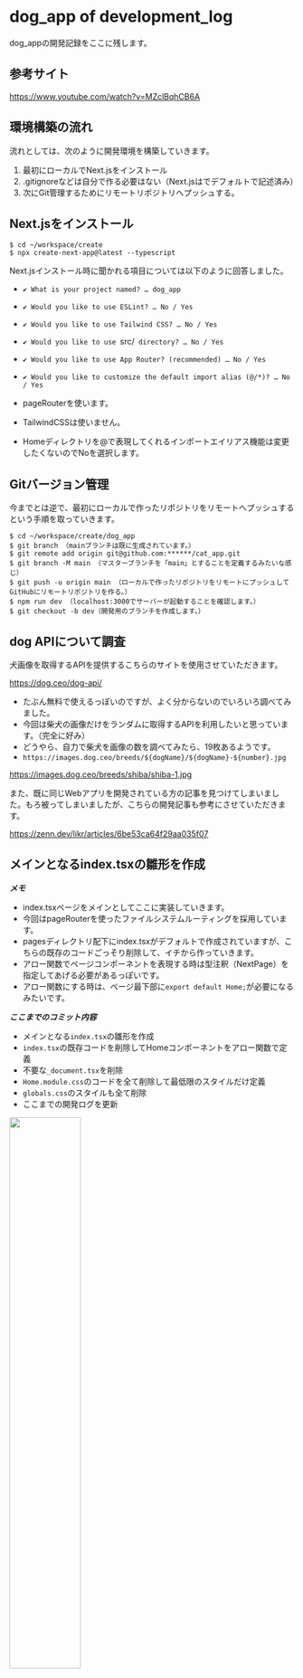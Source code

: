 # dog_app of development_log

dog_appの開発記録をここに残します。


## 参考サイト

https://www.youtube.com/watch?v=MZclBqhCB6A



## 環境構築の流れ

流れとしては、次のように開発環境を構築していきます。

1. 最初にローカルでNext.jsをインストール
2. .gitignoreなどは自分で作る必要はない（Next.jsはでデフォルトで記述済み）
3. 次にGit管理するためにリモートリポジトリへプッシュする。


## Next.jsをインストール

```terminal
$ cd ~/workspace/create
$ npx create-next-app@latest --typescript
```

Next.jsインストール時に聞かれる項目については以下のように回答しました。

- `✔ What is your project named? … dog_app`
- `✔ Would you like to use ESLint? … No / Yes`
- `✔ Would you like to use Tailwind CSS? … No / Yes`
- `✔ Would you like to use `src/` directory? … No / Yes`
- `✔ Would you like to use App Router? (recommended) … No / Yes`
- `✔ Would you like to customize the default import alias (@/*)? … No / Yes`

- pageRouterを使います。
- TailwindCSSは使いません。
- Homeディレクトリを@で表現してくれるインポートエイリアス機能は変更したくないのでNoを選択します。




## Gitバージョン管理

今までとは逆で、最初にローカルで作ったリポジトリをリモートへプッシュするという手順を取っていきます。

```terminal
$ cd ~/workspace/create/dog_app
$ git branch （mainブランチは既に生成されています。）
$ git remote add origin git@github.com:******/cat_app.git
$ git branch -M main （マスターブランチを「main」とすることを定義するみたいな感じ）
$ git push -u origin main （ローカルで作ったリポジトリをリモートにプッシュしてGitHubにリモートリポジトリを作る。）
$ npm run dev （localhost:3000でサーバーが起動することを確認します。）
$ git checkout -b dev（開発用のブランチを作成します。）
```


## dog APIについて調査

犬画像を取得するAPIを提供するこちらのサイトを使用させていただきます。

https://dog.ceo/dog-api/


- たぶん無料で使えるっぽいのですが、よく分からないのでいろいろ調べてみました。
- 今回は柴犬の画像だけをランダムに取得するAPIを利用したいと思っています。（完全に好み）
- どうやら、自力で柴犬を画像の数を調べてみたら、19枚あるようです。
- `https://images.dog.ceo/breeds/${dogName}/${dogName}-${number}.jpg`

https://images.dog.ceo/breeds/shiba/shiba-1.jpg

また、既に同じWebアプリを開発されている方の記事を見つけてしまいました。もろ被ってしまいましたが、こちらの開発記事も参考にさせていただきます。

https://zenn.dev/likr/articles/6be53ca64f29aa035f07


## メインとなるindex.tsxの雛形を作成

***メモ***

- index.tsxページをメインとしてここに実装していきます。
- 今回はpageRouterを使ったファイルシステムルーティングを採用しています。
- pagesディレクトリ配下にindex.tsxがデフォルトで作成されていますが、こちらの既存のコードごっそり削除して、イチから作っていきます。
- アロー関数でページコンポーネントを表現する時は型注釈（NextPage）を指定してあげる必要があるっぽいです。
- アロー関数にする時は、ページ最下部に`export default Home;`が必要になるみたいです。


***ここまでのコミット内容***

- メインとなる`index.tsx`の雛形を作成
- `index.tsx`の既存コードを削除してHomeコンポーネントをアロー関数で定義
- 不要な`_document.tsx`を削除
- `Home.module.css`のコードを全て削除して最低限のスタイルだけ定義
- `globals.css`のスタイルも全て削除
- ここまでの開発ログを更新


<img src="https://qiita-image-store.s3.ap-northeast-1.amazonaws.com/0/3486945/83ec94a4-fb6e-7b80-7ff2-76c689774a7d.jpeg" alt="" width=50% height=50%>


***参考記事***

https://typescriptbook.jp/tutorials/nextjs


## Dog APIを取得する実装

続いて、DogApiによる画像取得の機能を実装します。

***柴犬の画像は19枚しかなかった***

- このAPIの使い方がよく分からないので、自力で画像枚数を調べたところ、柴犬画像のidは`1~19`までであることがわかった。
- これをもとに1〜19までのidをランダムで生成する関数`const random`を定義しました。
- いったん`console.log`で出力してみます。
- 場所はいったん、Homeページコンポーネントの外に配置しました。
- メソッド`Math.random`は0未満の小数点以下の数値をランダムで生成するJavaScriptの標準メソッド。
- メソッド`Math.floor`は小数点以下の数値を整数に直すJavaScriptの標準メソッドとなります。
- TypeScriptはJavaScriptの上位互換であるため、素のJavaScript構文も使用できます。
- ただし`var`は現在はあまり使われないようなので、`const`で定義しました。


```tsx
const random = Math.floor( Math.random() * 19 ) + 1;
console.log( random );
```

<img src="https://qiita-image-store.s3.ap-northeast-1.amazonaws.com/0/3486945/9fa9a97f-c1e8-123c-8faa-96c31a017407.jpeg" alt="" width=50% height=50%>

<img src="https://qiita-image-store.s3.ap-northeast-1.amazonaws.com/0/3486945/47bf7b61-2a9d-e95f-6bb3-e8f0dc78fbd0.jpeg" alt="" width=50% height=50%>

- 上記のように、最小値が1、最大値が19までのランダムな数値を取得することができました。
- この変数を、dog apiのURLのid部分に式展開して代入すれば良さそうです。

***わかった！URLはこれだ！***

- やはり上記のやり方は違うっぽい。
- このURLがが正しいようだ。
- https://dog.ceo/api/breed/shiba/images/random/1
- URLの`rondom`は文字通りランダムに取得する。
- 最後の`1`は返してくれるJSON情報の数を表しているようだ。
- 返すのはランダムな1枚だけでよいので、`1`とすれば良さそうだ。
- 一旦、先に実装したランダムな数値を返す`Math.random`ロジックはコメントアウトしておきます。


***DogApiによる画像取得***

- ボタンを押すとAPIから画像を取得するようにしたい
- まずはbuttonタグにonClick属性を付与し、そこに関数を渡す
- 関数はfetchDogImageとして、APIからURLを取ってくる
- 上記の正しいURLにアクセスすると、APIが叩かれてJSON形式のデータがレスポンスされる。

```json
{
    "message":["https:\/\/images.dog.ceo\/breeds\/shiba\/shiba-13.jpg"],
    "status":"success"
}
```

- レスポンスのJSONデータを`result`変数に代入
- `console.log(result.mesasge[0]);`とすることで、URLだけを抽出できた。


<img src="https://qiita-image-store.s3.ap-northeast-1.amazonaws.com/0/3486945/7ae155cf-771b-9da8-ef36-afac5b1f72ea.jpeg" alt="" width=50% height=50%>



***今回のコミット内容***

- 未使用のコンポーネントの`import文`を削除
- `DogApi`による画像URLの取得機能を実装
    - 関数`fetchDogImage`を定義
    - ランダムな数値を取得する`Math.random`ロジックは一旦コメントアウト







<br><br>
<br><br>

## マークダウン記事執筆でよく使うタグ

`**<font color="Orange">見出し2</font>**`

`<img src="" alt="" width=50% height=50%>`

`<a href="" target="_blank">テキスト</a>`


